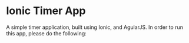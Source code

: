 # Ionic Timer App

A simple timer application, built using Ionic, and AgularJS. In order to run this app, please do the following:

